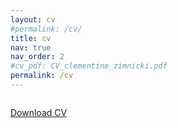 ```yaml
---
layout: cv
#permalink: /cv/
title: cv
nav: true
nav_order: 2
#cv_pdf: CV_clementine_zimnicki.pdf
permalink: /cv
---
```


 <div class="columns download">
          <p>
             <a href="pdf/CV_clementine_zimnicki.pdf" class="button" download><i class="fa fa-download"></i>Download CV</a>
          </p>
       </div>

